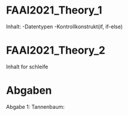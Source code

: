 # FAAI2021_Theory_1
  Inhalt:
  -Datentypen
  -Kontrollkonstrukt(if, if-else)


# FAAI2021_Theory_2
Inhalt for schleife



# Abgaben
  Abgabe 1:
    Tannenbaum: 
